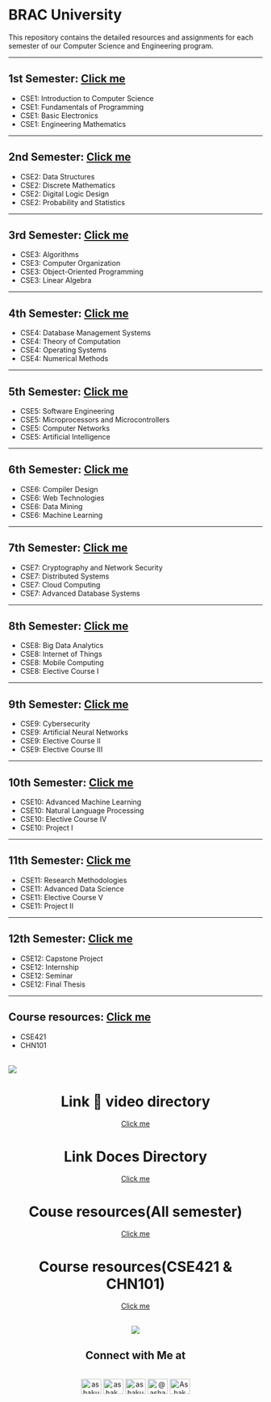 # BRAC University 

This repository contains the detailed resources and assignments for each semester of our Computer Science and Engineering program.

---

## 1st Semester:	<a href="https://www.playbook.com/s/bracu-semester/vSNRJmzbbEkwTGzrf5ThT5HS">Click me</a>  
* CSE1: Introduction to Computer Science
* CSE1: Fundamentals of Programming
* CSE1: Basic Electronics
* CSE1: Engineering Mathematics

---

## 2nd Semester:	<a href="https://www.playbook.com/s/bracu-semester/ntUX138pvmGDaQo3e8PnL2s5">Click me</a>
* CSE2: Data Structures
* CSE2: Discrete Mathematics
* CSE2: Digital Logic Design
* CSE2: Probability and Statistics

---

## 3rd Semester:	<a href="https://www.playbook.com/s/bracu-semester/BFS67kt1pt4QL9KG9vdWwor3">Click me</a> 
* CSE3: Algorithms
* CSE3: Computer Organization
* CSE3: Object-Oriented Programming
* CSE3: Linear Algebra

---

## 4th Semester:	<a href="https://www.playbook.com/s/bracu-semester/bTTFwYnkK72mvu7oC7wYjGiv">Click me</a> 
* CSE4: Database Management Systems
* CSE4: Theory of Computation
* CSE4: Operating Systems
* CSE4: Numerical Methods

---

## 5th Semester:	<a href="https://www.playbook.com/s/bracu-semester/QgFsUCFqXc9X2Y4HfFX52YmA">Click me</a>
* CSE5: Software Engineering
* CSE5: Microprocessors and Microcontrollers
* CSE5: Computer Networks
* CSE5: Artificial Intelligence

---

## 6th Semester:	<a href="https://www.playbook.com/s/bracu-semester/dxyXrVqnR514n7P1e7AErvqk">Click me</a>
* CSE6: Compiler Design
* CSE6: Web Technologies
* CSE6: Data Mining
* CSE6: Machine Learning

---

## 7th Semester:	<a href="https://www.playbook.com/s/bracu-semester/nhMsvm8puob3pybNmSAFh3E5">Click me</a>
* CSE7: Cryptography and Network Security
* CSE7: Distributed Systems
* CSE7: Cloud Computing
* CSE7: Advanced Database Systems

---

## 8th Semester:  	<a href="https://www.playbook.com/s/bracu-semester/j69v9aTLUcgYGjDvA1mMeCTH">Click me</a>
* CSE8: Big Data Analytics
* CSE8: Internet of Things
* CSE8: Mobile Computing
* CSE8: Elective Course I

---

## 9th Semester:	<a href="https://www.playbook.com/s/bracu-semester/XbVm1MADyi5U6ffDvC5ajPpM">Click me</a>
* CSE9: Cybersecurity
* CSE9: Artificial Neural Networks
* CSE9: Elective Course II
* CSE9: Elective Course III

---

## 10th Semester:	<a href="https://www.playbook.com/s/bracu-semester/EE9QRDLDw56yaqikQwn3H9hk">Click me</a>
* CSE10: Advanced Machine Learning
* CSE10: Natural Language Processing
* CSE10: Elective Course IV
* CSE10: Project I

---

## 11th Semester:	<a href="https://www.playbook.com/s/bracu-semester/szbhfHf9h8WP63q7GUevJYzZ">Click me</a> 
* CSE11: Research Methodologies
* CSE11: Advanced Data Science
* CSE11: Elective Course V
* CSE11: Project II

---

## 12th Semester:	<a href="https://www.playbook.com/s/bracu-semester/bdb5ginsMCBE6xKvf8RCZxuu">Click me</a>
* CSE12: Capstone Project
* CSE12: Internship
* CSE12: Seminar
* CSE12: Final Thesis

---


## Course resources:	<a href="https://terabox.com/s/1hZV_FtB5lCt42sWuxtN1Iw">Click me</a>
* CSE421
* CHN101



<br>
<img src="https://user-images.githubusercontent.com/73097560/115834477-dbab4500-a447-11eb-908a-139a6edaec5c.gif">



<br>
<div align='center'>






# Link 🔗  video directory
<a href="https://docs.google.com/spreadsheets/d/1_wSiAzh9iBO2Dktt_V1rGAyJGvRRr-TQyUzuLPNmFSo/edit#gid=0 ">Click me</a>


# Link Doces Directory
<a href="https://docs.google.com/spreadsheets/d/1_wSiAzh9iBO2Dktt_V1rGAyJGvRRr-TQyUzuLPNmFSo/edit#gid=1484007591">Click me</a>

# Couse resources(All semester)
<a href="https://www.playbook.com/bracu-semester/invite/95703d22-2738-4227-b160-71d9a5a2f517">Click me</a>


# Course resources(CSE421 & CHN101)
<a href="https://terabox.com/s/1hZV_FtB5lCt42sWuxtN1Iw">Click me</a>







<br>
<img src="https://user-images.githubusercontent.com/73097560/115834477-dbab4500-a447-11eb-908a-139a6edaec5c.gif">


## <b>Connect with Me at</b>
<br>
<div align='center'>





<a href="https://www.facebook.com/ashak.odree/" target="blank">
<img align="center" src="https://raw.githubusercontent.com/rahuldkjain/github-profile-readme-generator/master/src/images/icons/Social/facebook.svg" alt="ashakuzzaman odree" height="30" width="40" /></a>


<a href="https://www.instagram.com/ashak_odree/" target="blank">
<img align="center" src="https://raw.githubusercontent.com/rahuldkjain/github-profile-readme-generator/master/src/images/icons/Social/instagram.svg" alt="ashak_odree" height="30" width="40" /></a>


<a href="https://www.linkedin.com/in/ashak-odree/" target="blank">
<img align="center" src="https://raw.githubusercontent.com/rahuldkjain/github-profile-readme-generator/master/src/images/icons/Social/linked-in-alt.svg" alt="ashakuzzaman odree" height="30" width="40" /></a>


<a href="https://twitter.com/ashak_odree" target="blank">
<img align="center" src="https://raw.githubusercontent.com/rahuldkjain/github-profile-readme-generator/master/src/images/icons/Social/twitter.svg" alt="@ashak_odree" height="30" width="40" /></a>
	
<a href="https://www.youtube.com/channel/UCs8Y7diPmTt-yyjkv0k7SpQ" target="blank">
<img align="center" src="https://raw.githubusercontent.com/rahuldkjain/github-profile-readme-generator/master/src/images/icons/Social/youtube.svg" alt="Ashak Odree" height="30" width="40" /></a>	
	
